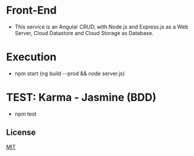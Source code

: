 # Front-End
- This service is an Angular CRUD, with Node.js and Express.js as a Web Server, Cloud Datastore and Cloud Storage as Database.

# Execution
- npm start (ng build --prod && node server.js)

# TEST: Karma - Jasmine (BDD)
- npm test

## License
[MIT](https://choosealicense.com/licenses/mit/)